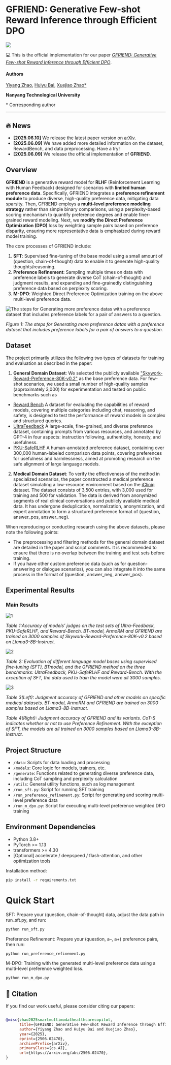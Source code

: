 # GFRIEND: Generative Few-shot Reward Inference through Efficient DPO

<a href='https://arxiv.org/abs/2502.04413'><img src='https://img.shields.io/badge/Paper-Arxiv-red'></a>

💻 This is the official implementation for our paper [*GFRIEND: Generative Few-shot Reward Inference through Efficient DPO*](https://arxiv.org/abs/2502.04413).

#### Authors
[Yiyang Zhao](),  [Huiyu Bai](https://www.linkedin.com/in/huiyu-bai-04141622b/?originalSubdomain=sg), [Xuejiao Zhao*](https://zxjwudi.github.io/xuejiaozhao/)

**Nanyang Technological University**

\* Corresponding author

---

## :fire: News
* **[2025.06.10]** We release the latest paper version on [arXiv](https://arxiv.org/abs/2502.04413).
* **[2025.06.09]** We have added more detailed information on the dataset, RewardBench, and data preprocessing. Have a try!
* **[2025.06.09]** We release the official implementation of **GFRIEND**.

## Overview
**GFRIEND** is a generative reward model for **RLHF** (Reinforcement Learning with Human Feedback) designed for scenarios with **limited human preference data**. Specifically, GFRIEND integrates a **preference refinement module** to produce diverse, high-quality preference data, mitigating data sparsity. Then, GFRIEND employs a **multi-level preference modeling strategy** rather than simple binary comparisons, using a perplexity-based scoring mechanism to quantify preference degrees and enable finer-grained reward modeling. Next, we **modify the Direct Preference Optimization (DPO)** loss by weighting sample pairs based on preference disparity, ensuring more representative data is emphasized during reward model training.

The core processes of GFRIEND include:
1. **SFT**: Supervised fine-tuning of the base model using a small amount of (question, chain-of-thought) data to enable it to generate high-quality thoughts/reasoning.
2. **Preference Refinement**: Sampling multiple times on data with preference labels to generate diverse CoT (chain-of-thought) and judgment results, and expanding and fine-grainedly distinguishing preference data based on perplexity scoring.
3. **M-DPO**: Weighted Direct Preference Optimization training on the above multi-level preference data.

![The steps for Generating more preference datas with a preference dataset that includes preference labels for a pair of answers to a question.](./fig/fig9.png)  


*Figure 1: The steps for Generating more preference datas with a preference dataset that includes preference labels for a pair of answers to a question.*


## Dataset

The project primarily utilizes the following two types of datasets for training and evaluation as described in the paper:

1. **General Domain Dataset**: We selected the publicly available ["Skywork-Reward-Preference-80K-v0.2"]("Skywork-Reward-Preference-80K-v0.2") as the base preference data. For few-shot scenarios, we used a small number of high-quality samples (approximately 3,000) for experimentation and tested on public benchmarks such as

- [Reward Bench](https://huggingface.co/spaces/allenai/reward-bench) A dataset for evaluating the capabilities of reward models, covering multiple categories including chat, reasoning, and safety, is designed to test the performance of reward models in complex and structured queries.
- [UltraFeedback](https://github.com/OpenBMB/UltraFeedback) A large-scale, fine-grained, and diverse preference dataset, containing prompts from various resources, and annotated by GPT-4 in four aspects: instruction following, authenticity, honesty, and usefulness.
- [PKU-SafeRLHF](https://github.com/PKU-Alignment/safe-rlhf) A human-annotated preference dataset, containing over 300,000 human-labeled comparison data points, covering preferences for usefulness and harmlessness, aimed at promoting research on the safe alignment of large language models.


2. **Medical Domain Dataset**: To verify the effectiveness of the method in specialized scenarios, the paper constructed a medical preference dataset simulating a low-resource environment based on the [iCliniq](https://www.icliniq.com/) dataset. The dataset consists of 3,500 entries, with 3,000 used for training and 500 for validation. The data is derived from anonymized segments of real clinical conversations and publicly available medical data. It has undergone deduplication, normalization, anonymization, and expert annotation to form a structured preference format of (question, answer_pos, answer_neg).

When reproducing or conducting research using the above datasets, please note the following points:

- The preprocessing and filtering methods for the general domain dataset are detailed in the paper and script comments. It is recommended to ensure that there is no overlap between the training and test sets before training.
- If you have other custom preference data (such as for question-answering or dialogue scenarios), you can also integrate it into the same process in the format of (question, answer_neg, answer_pos).

## Experimental Results

### Main Results

![1](./fig/fig2.png) 

*Table 1:Accuracy of models’ judges on the test sets of Ultra-Feedback, PKU-SafeRLHF, and Reward-Bench. BT-model, ArmoRM and GFRIEND are trained on 3000 samples of Skywork-Reward-Preference-80K-v0.2 based
on Llama3-8B-Instruct.*

![2](./fig/fig3.png) 

*Table 2: Evaluation of different language model bases using supervised fine-tuning (SFT), BTmodel, and the GFRIEND method on the three benchmarks: UltraFeedback, PKU-SafeRLHF and Reward-Bench. With the exception of SFT, the data used to train the model were all 3000 samples.*

![3](./fig/fig6.png) 

*Table 3(Left): Judgment accuracy of GFRIEND and other models on specific medical datasets. BT-model, ArmoRM and GFRIEND are trained on 3000 samples based on Llama3-8B-Instruct.*

*Table 4(Right): Judgment accuracy of GFRIEND and its variants. CoT-S indicates whether or not to use Preference Refinement. With the exception of SFT, the models are all trained on 3000 samples based on Llama3-8B-Instruct.*







## Project Structure
- `/data`: Scripts for data loading and processing
- `/models`: Core logic for models, trainers, etc.
- `/generate`: Functions related to generating diverse preference data, including CoT sampling and perplexity calculation
- `/utils`: General utility functions, such as log management
- `/run_sft.py`: Script for running SFT training
- `/run_preference_refinement.py`: Script for generating and scoring multi-level preference data
- `/run_m_dpo.py`: Script for executing multi-level preference weighted DPO training

## Environment Dependencies
- Python 3.8+
- PyTorch >= 1.13
- transformers >= 4.30
- [Optional] accelerate / deepspeed / flash-attention, and other optimization tools

Installation method:
```bash
pip install -r requirements.txt
```

# Quick Start

SFT: Prepare your (question, chain-of-thought) data, adjust the data path in run_sft.py, and run:
```bash
python run_sft.py
```

Preference Refinement: Prepare your (question, a–, a+) preference pairs, then run:
```bash
python run_preference_refinement.py
```

M-DPO: Training with the generated multi-level preference data using a multi-level preference weighted loss.

```bash
python run_m_dpo.py
```

## 📖 Citation

If you find our work useful, please consider citing our papers:

```bibtex

@misc{zhao2025smartmultimodalhealthcarecopilot,
      title={GFRIEND: Generative Few-shot Reward Inference through Efficient DPO}, 
      author={Yiyang Zhao and Huiyu Bai and Xuejiao Zhao},
      year={2025},
      eprint={2506.02470},
      archivePrefix={arXiv},
      primaryClass={cs.AI},
      url={https://arxiv.org/abs/2506.02470}, 
}


